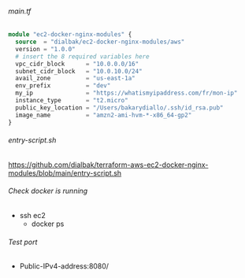 ###### main.tf
```terraform
module "ec2-docker-nginx-modules" {
  source  = "dialbak/ec2-docker-nginx-modules/aws"
  version = "1.0.0"
  # insert the 8 required variables here
  vpc_cidr_block      = "10.0.0.0/16"
  subnet_cidr_block   = "10.0.10.0/24"
  avail_zone          = "us-east-1a"
  env_prefix          = "dev"
  my_ip               = "https://whatismyipaddress.com/fr/mon-ip"
  instance_type       = "t2.micro"
  public_key_location = "/Users/bakarydiallo/.ssh/id_rsa.pub"
  image_name          = "amzn2-ami-hvm-*-x86_64-gp2"
}
```

###### entry-script.sh
https://github.com/dialbak/terraform-aws-ec2-docker-nginx-modules/blob/main/entry-script.sh


###### Check docker is running
- ssh ec2
    - docker ps

###### Test port
- Public-IPv4-address:8080/

